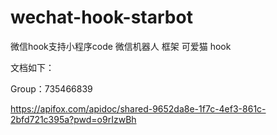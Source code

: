 # wechat-hook-starbot
微信hook支持小程序code 微信机器人 框架 可爱猫 hook 


文档如下：

Group：735466839

https://apifox.com/apidoc/shared-9652da8e-1f7c-4ef3-861c-2bfd721c395a?pwd=o9rIzwBh

